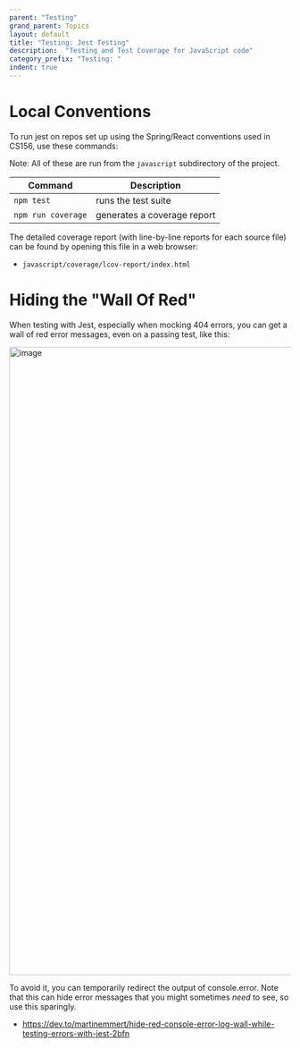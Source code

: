 ```yaml
---
parent: "Testing"
grand_parent: Topics
layout: default
title: "Testing: Jest Testing"
description:  "Testing and Test Coverage for JavaScript code"
category_prefix: "Testing: "
indent: true
---
```



# Local Conventions

To run jest on repos set up using the Spring/React conventions used in CS156, use these commands:

Note: All of these are run from the `javascript` subdirectory of the project.

| Command | Description |
|-|-|
|`npm test`| runs the test suite |
|`npm run coverage`| generates a coverage report |


The detailed coverage report (with line-by-line reports for each source file) can be found by opening this file in a web browser:
* `javascript/coverage/lcov-report/index.html`


# Hiding the "Wall Of Red"

When testing with Jest, especially when mocking 404 errors, you can get a wall of red error messages, even on a passing test, like this:

<img width="1124" alt="image" src="https://user-images.githubusercontent.com/1119017/166522677-98da7cf9-f386-4691-b888-f14d6b7aa8c7.png">

To avoid it, you can temporarily redirect the output of console.error.  Note that this can hide error messages that you might sometimes *need* to see,
so use this sparingly.

* <https://dev.to/martinemmert/hide-red-console-error-log-wall-while-testing-errors-with-jest-2bfn>
